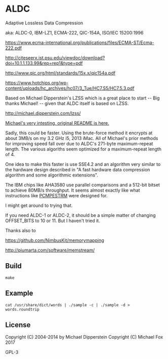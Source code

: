 
ALDC
=====

Adaptive Lossless Data Compression

aka: ALDC-0, IBM-LZ1, ECMA-222, QIC-154A, ISO/IEC 15200:1996

https://www.ecma-international.org/publications/files/ECMA-ST/Ecma-222.pdf

http://citeseerx.ist.psu.edu/viewdoc/download?doi=10.1.1.133.99&rep=rep1&type=pdf

http://www.qic.org/html/standards/15x.x/qic154a.pdf

https://www.hotchips.org/wp-content/uploads/hc_archives/hc07/3_Tue/HC7.S5/HC7.5.3.pdf

Based on Michael Dipperstein's LZSS which is a great place to start -- Big thanks Michael! -- given that ALDC itself is based on LZSS.

http://michael.dipperstein.com/lzss/

[Michael's very intesting, original README is here.](../blob/master/README.orig)

Sadly, this could be faster. Using the brute-force method it encrypts at about 3MB/s on my 3.2 GHz i5, 2013 iMac. All of Michael's prior methods for improving speed fall over due to ALDC's 271-byte maximum-repeat length. The various algoriths seem optimized for a maximum-repeat length of 4.

One idea to make this faster is use SSE4.2 and an algorithm very similar to the hardware design described in "A fast hardware data compression algorithm and some algorithmic extensions".

The IBM chips like AHA3580 use parallel comparisons and a 512-bit bitset to achieve 80MB/s throughput. It seems almost exactly like what instructions like [PCMPESTRM](http://www.felixcloutier.com/x86/PCMPESTRM.html) were designed for.

I might get around to trying that.

If you need ALDC-1 or ALDC-2, it should be a simple matter of changing OFFSET_BITS to 10 or 11. But I haven't tried it. 

Thanks also to

https://github.com/NimbusKit/memorymapping

http://piumarta.com/software/memstream/


Build
------

    make


Example
---------

    cat /usr/share/dict/words | ./sample -c | ./sample -d > words.roundtrip


License
---------
Copyright (C) 2004-2014 by Michael Dipperstein
Copyright (C) Michael Fox 2017

GPL-3
